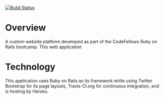 [![Build Status](https://travis-ci.org/nbarnes/Portfolio.png)](https://travis-ci.org/nbarnes/Portfolio)

Overview
========
A custom website platform developed as part of the CodeFellows Ruby on Rails
bootcamp.  This web application

Technology
==========
This application uses Ruby on Rails as its framework while using Twitter
Bootstrap for its page layouts, Travis-CI.org for continuous integration, and
is hosting by Heroku.